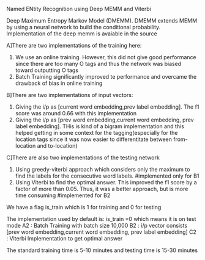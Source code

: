 Named ENtity Recognition using Deep MEMM and Viterbi


Deep Maximum Entropy Markov Model
(DMEMM). DMEMM extends MEMM by using a neural network to build the conditional probability.
Implementation of the deep memm is avaiable in the source

A]There are two implementations of the training here:
1. We use an online training. However, this did not give good performance since there are too many O tags and thus the network was biased toward outputting O tags
2. Batch Training significantly improved te performance and overcame the drawback of bias in online training

B]There are two implementations of input vectors:
1. Giving the i/p as [current word embedding,prev label embedding]. The f1 score was around 0.66 with this implementation
2. Giving the i/p as [prev word embedding,current word embedding, prev label embedding]. THis is kind of a bigram implementation and this helped getting in some context for the tagging(especially for the location tags since it was now easier to differentitate between from-location and to-location)

C]There are also two implementations of the testing network
1. Using greedy-viterbi approach which considers only the maximum to find the labels for the consecutive word labels.  #implemented only for B1
2. Using Viterbi to find the optimal answer. This improved the f1 score by a factor of more than 0.05. Thus, it was a better approach, but is more time consuming #implemented for B2

We have a flag is_train which is 1 for training and 0 for testing

The implementation used by default is:
is_train =0 which means it is on test mode
A2 : Batch Training with batch size 10,000
B2 : i/p vector consists [prev word embedding,current word embedding, prev label embedding]
C2 : Viterbi Implementation to get optimal answer

The standard training time is 5-10 minutes and testing time is 15-30 minutes
